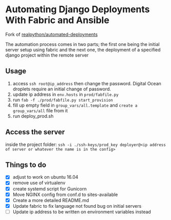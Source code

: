 Automating Django Deployments With Fabric and Ansible
=====================================================
Fork of [realpython/automated-deployments](realpython/automated-deployments)

The automation process comes in two parts; the first one being the initial server setup using fabric and the next one, the deployment of a specified django project within the remote server

Usage
-----
1. access `ssh root@ip_address` then change the password. Digital Ocean droplets require an initial change of password.
1. update ip address in `env.hosts` in `prod/fabfile.py`
2. run `fab -f ./prod/fabfile.py start_provision`
3. fill up empty field in `group_vars/all.template` and `create a group_vars/all` file from it
4. run deploy_prod.sh

Access the server
-----------------
inside the project folder: `ssh -i ./ssh-keys/prod_key deployer@<ip address of server or whatever the name is in the config>`

Things to do
------------
- [x] adjust to work on ubuntu 16.04
- [x] remove use of virtualenv
- [x] create systemd script for Gunicorn
- [x] Move NGINX config from conf.d to sites-available
- [x] Create a more detailed README.md
- [x] Update fabric to fix language not found bug on initial servers
- [ ] Update ip address to be written on environment variables instead
